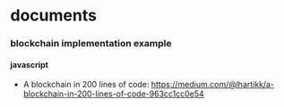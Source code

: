 # documents

### blockchain implementation example 
#### javascript 
 - A blockchain in 200 lines of code: https://medium.com/@lhartikk/a-blockchain-in-200-lines-of-code-963cc1cc0e54
